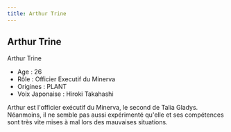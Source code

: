 ```yaml
---
title: Arthur Trine
---
```


Arthur Trine
------------

Arthur Trine  
  
- Age : 26  
- Rôle : Officier Executif du Minerva  
- Origines : PLANT  
- Voix Japonaise : Hiroki Takahashi


Arthur est l'officier exécutif du Minerva, le second de Talia Gladys. Néanmoins, il ne semble pas aussi expérimenté qu'elle et ses compétences sont très vite mises à mal lors des mauvaises situations.

